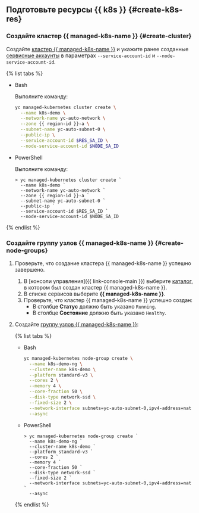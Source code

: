 ## Подготовьте ресурсы {{ k8s }} {#create-k8s-res}

### Создайте кластер {{ managed-k8s-name }} {#create-cluster}

Создайте [кластер {{ managed-k8s-name }}](../../managed-kubernetes/concepts/index.md#kubernetes-cluster) и укажите ранее созданные [сервисные аккаунты](../../iam/concepts/users/service-accounts.md) в параметрах `--service-account-id` и `--node-service-account-id`.

{% list tabs %}

- Bash

  Выполните команду:

  ```bash
  yc managed-kubernetes cluster create \
    --name k8s-demo \
    --network-name yc-auto-network \
    --zone {{ region-id }}-a \
    --subnet-name yc-auto-subnet-0 \
    --public-ip \
    --service-account-id $RES_SA_ID \
    --node-service-account-id $NODE_SA_ID
  ```

- PowerShell

  Выполните команду:

  ```shell script
  > yc managed-kubernetes cluster create `
    --name k8s-demo `
    --network-name yc-auto-network `
    --zone {{ region-id }}-a `
    --subnet-name yc-auto-subnet-0 `
    --public-ip `
    --service-account-id $RES_SA_ID `
    --node-service-account-id $NODE_SA_ID
  ```

{% endlist %}

### Создайте группу узлов {{ managed-k8s-name }} {#create-node-groups}

1. Проверьте, что создание кластера {{ managed-k8s-name }} успешно завершено.
   1. В [консоли управления]({{ link-console-main }}) выберите [каталог](../../resource-manager/concepts/resources-hierarchy.md#folder), в котором был создан кластер {{ managed-k8s-name }}.
   1. В списке сервисов выберите **{{ managed-k8s-name }}**.
   1. Проверьте, что кластер {{ managed-k8s-name }} успешно создан:
      * В столбце **Статус** должно быть указано `Running`.
      * В столбце **Состояние** должно быть указано `Healthy`.
1. Создайте [группу узлов {{ managed-k8s-name }}](../../managed-kubernetes/concepts/index.md#node-group):

   {% list tabs %}

   - Bash

     ```bash
     yc managed-kubernetes node-group create \
       --name k8s-demo-ng \
       --cluster-name k8s-demo \
       --platform standard-v3 \
       --cores 2 \
       --memory 4 \
       --core-fraction 50 \
       --disk-type network-ssd \
       --fixed-size 2 \
       --network-interface subnets=yc-auto-subnet-0,ipv4-address=nat \
       --async
     ```

   - PowerShell

     ```shell script
     > yc managed-kubernetes node-group create `
       --name k8s-demo-ng `
       --cluster-name k8s-demo `
       --platform standard-v3 `
       --cores 2 `
       --memory 4 `
       --core-fraction 50 `
       --disk-type network-ssd `
       --fixed-size 2 `
       --network-interface subnets=yc-auto-subnet-0,ipv4-address=nat `
       --async
     ```

   {% endlist %}